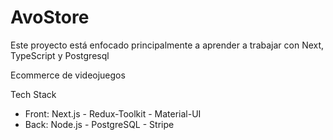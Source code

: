 # AvoStore

Este proyecto está enfocado principalmente a aprender a trabajar con Next, TypeScript y Postgresql

Ecommerce de videojuegos

Tech Stack

- Front: Next.js - Redux-Toolkit - Material-UI
- Back: Node.js - PostgreSQL - Stripe

